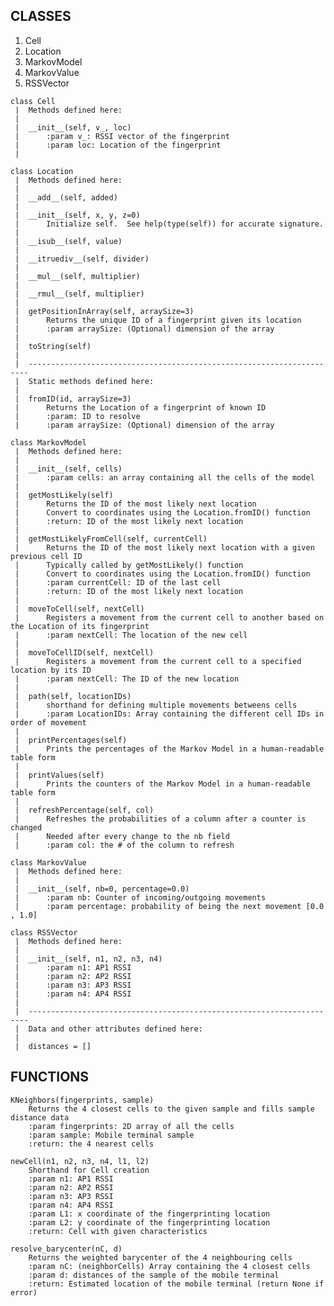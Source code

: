 

## CLASSES

 1. Cell  
 2.  Location 
 3.   MarkovModel 
 4.   MarkovValue  
 5.  RSSVector

    class Cell
     |  Methods defined here:
     |
     |  __init__(self, v_, loc)
     |      :param v_: RSSI vector of the fingerprint
     |      :param loc: Location of the fingerprint
     |
     
    class Location
     |  Methods defined here:
     |
     |  __add__(self, added)
     |
     |  __init__(self, x, y, z=0)
     |      Initialize self.  See help(type(self)) for accurate signature.
     |
     |  __isub__(self, value)
     |
     |  __itruediv__(self, divider)
     |
     |  __mul__(self, multiplier)
     |
     |  __rmul__(self, multiplier)
     |
     |  getPositionInArray(self, arraySize=3)
     |      Returns the unique ID of a fingerprint given its location
     |      :param arraySize: (Optional) dimension of the array
     |
     |  toString(self)
     |
     |  ----------------------------------------------------------------------
     |  Static methods defined here:
     |
     |  fromID(id, arraySize=3)
     |      Returns the Location of a fingerprint of known ID
     |      :param: ID to resolve
     |      :param arraySize: (Optional) dimension of the array
     
    class MarkovModel
     |  Methods defined here:
     |
     |  __init__(self, cells)
     |      :param cells: an array containing all the cells of the model
     |
     |  getMostLikely(self)
     |      Returns the ID of the most likely next location
     |      Convert to coordinates using the Location.fromID() function
     |      :return: ID of the most likely next location
     |
     |  getMostLikelyFromCell(self, currentCell)
     |      Returns the ID of the most likely next location with a given previous cell ID
     |      Typically called by getMostLikely() function
     |      Convert to coordinates using the Location.fromID() function
     |      :param currentCell: ID of the last cell
     |      :return: ID of the most likely next location
     |
     |  moveToCell(self, nextCell)
     |      Registers a movement from the current cell to another based on the Location of its fingerprint
     |      :param nextCell: The location of the new cell
     |
     |  moveToCellID(self, nextCell)
     |      Registers a movement from the current cell to a specified location by its ID
     |      :param nextCell: The ID of the new location
     |
     |  path(self, locationIDs)
     |      shorthand for defining multiple movements betweens cells
     |      :param LocationIDs: Array containing the different cell IDs in order of movement
     |
     |  printPercentages(self)
     |      Prints the percentages of the Markov Model in a human-readable table form
     |
     |  printValues(self)
     |      Prints the counters of the Markov Model in a human-readable table form
     |
     |  refreshPercentage(self, col)
     |      Refreshes the probabilities of a column after a counter is changed
     |      Needed after every change to the nb field
     |      :param col: the # of the column to refresh

    class MarkovValue
     |  Methods defined here:
     |
     |  __init__(self, nb=0, percentage=0.0)
     |      :param nb: Counter of incoming/outgoing movements
     |      :param percentage: probability of being the next movement [0.0 , 1.0]

    class RSSVector
     |  Methods defined here:
     |
     |  __init__(self, n1, n2, n3, n4)
     |      :param n1: AP1 RSSI
     |      :param n2: AP2 RSSI
     |      :param n3: AP3 RSSI
     |      :param n4: AP4 RSSI
     |
     |  ----------------------------------------------------------------------
     |  Data and other attributes defined here:
     |
     |  distances = []

## FUNCTIONS

    KNeighbors(fingerprints, sample)
        Returns the 4 closest cells to the given sample and fills sample distance data
        :param fingerprints: 2D array of all the cells
        :param sample: Mobile terminal sample
        :return: the 4 nearest cells

    newCell(n1, n2, n3, n4, l1, l2)
        Shorthand for Cell creation
        :param n1: AP1 RSSI
        :param n2: AP2 RSSI
        :param n3: AP3 RSSI
        :param n4: AP4 RSSI
        :param L1: x coordinate of the fingerprinting location
        :param L2: y coordinate of the fingerprinting location
        :return: Cell with given characteristics

    resolve_barycenter(nC, d)
        Returns the weighted barycenter of the 4 neighbouring cells
        :param nC: (neighborCells) Array containing the 4 closest cells
        :param d: distances of the sample of the mobile terminal
        :return: Estimated location of the mobile terminal (return None if error)
